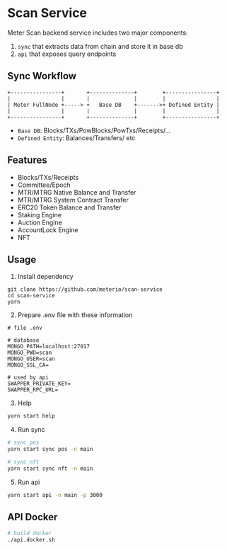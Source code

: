 # Scan Service

Meter Scan backend service includes two major components:

1. `sync` that extracts data from chain and store it in base db
2. `api` that exposes query endpoints

## Sync Workflow

```
+----------------+       +--------------+        +----------------+
|                |       |              |        |                |
| Meter FullNode +-----> +   Base DB    +------->+ Defined Entity |
|                |       |              |        |                |
+----------------+       +--------------+        +----------------+
```

- `Base DB`: Blocks/TXs/PowBlocks/PowTxs/Receipts/...
- `Defined Entity`: Balances/Transfers/ etc

## Features

- Blocks/TXs/Receipts
- Committee/Epoch
- MTR/MTRG Native Balance and Transfer
- MTR/MTRG System Contract Transfer
- ERC20 Token Balance and Transfer
- Staking Engine
- Auction Engine
- AccountLock Engine
- NFT

## Usage

1. Install dependency

```
git clone https://github.com/meterio/scan-service
cd scan-service
yarn
```

2. Prepare .env file with these information

```
# file .env

# database
MONGO_PATH=localhost:27017
MONGO_PWD=scan
MONGO_USER=scan
MONGO_SSL_CA=

# used by api
SWAPPER_PRIVATE_KEY=
SWAPPER_RPC_URL=

```

3. Help

```bash
yarn start help
```

4. Run sync

```bash
# sync pos
yarn start sync pos -n main

# sync nft
yarn start sync nft -n main
```

5. Run api

```bash
yarn start api -n main -p 3000
```

## API Docker

```bash
# build docker
./api.docker.sh
```
